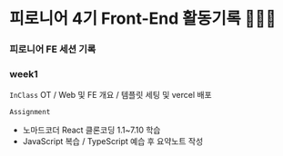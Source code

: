 # 피로니어 4기 Front-End 활동기록 👩‍💻🍏

### 피로니어 FE 세션 기록

### week1

`InClass`
OT / Web 및 FE 개요 / 템플릿 세팅 및 vercel 배포

`Assignment`

- 노마드코더 React 클론코딩 1.1~7.10 학습
- JavaScript 복습 / TypeScript 예습 후 요약노트 작성
